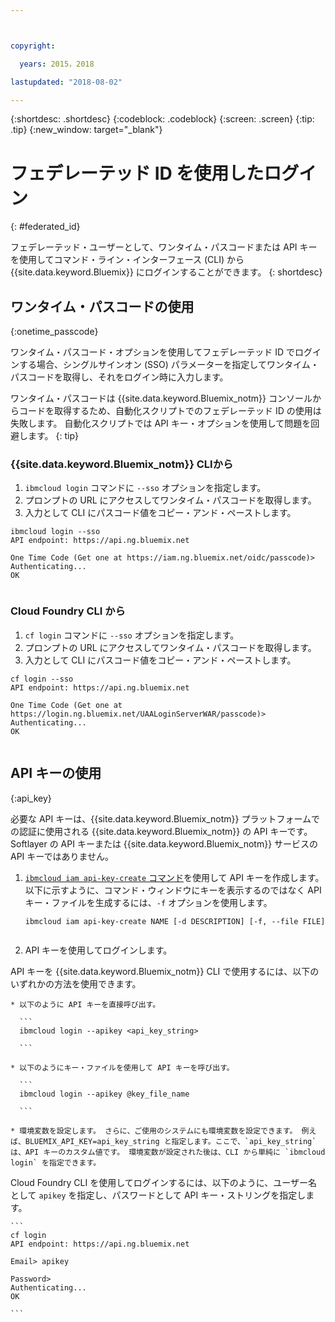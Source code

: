 ```yaml
---



copyright:

  years: 2015，2018

lastupdated: "2018-08-02"

---
```


{:shortdesc: .shortdesc}
{:codeblock: .codeblock}
{:screen: .screen}
{:tip: .tip}
{:new_window: target="_blank"}

# フェデレーテッド ID を使用したログイン
{: #federated_id}

フェデレーテッド・ユーザーとして、ワンタイム・パスコードまたは API キーを使用してコマンド・ライン・インターフェース (CLI) から {{site.data.keyword.Bluemix}} にログインすることができます。 
{: shortdesc}

## ワンタイム・パスコードの使用
{:onetime_passcode}

ワンタイム・パスコード・オプションを使用してフェデレーテッド ID でログインする場合、シングルサインオン (SSO) パラメーターを指定してワンタイム・パスコードを取得し、それをログイン時に入力します。 

ワンタイム・パスコードは {{site.data.keyword.Bluemix_notm}} コンソールからコードを取得するため、自動化スクリプトでのフェデレーテッド ID の使用は失敗します。 自動化スクリプトでは API キー・オプションを使用して問題を回避します。 
{: tip}

### {{site.data.keyword.Bluemix_notm}} CLIから
1. `ibmcloud login` コマンドに `--sso` オプションを指定します。
2. プロンプトの URL にアクセスしてワンタイム・パスコードを取得します。
3. 入力として CLI にパスコード値をコピー・アンド・ペーストします。
    
  ``` 
  ibmcloud login --sso
  API endpoint: https://api.ng.bluemix.net
      
  One Time Code (Get one at https://iam.ng.bluemix.net/oidc/passcode)> 
  Authenticating...
  OK
      
  ```
  
### Cloud Foundry CLI から
1. `cf login` コマンドに `--sso` オプションを指定します。 
2. プロンプトの URL にアクセスしてワンタイム・パスコードを取得します。 
3. 入力として CLI にパスコード値をコピー・アンド・ペーストします。 
    
  ```
  cf login --sso
  API endpoint: https://api.ng.bluemix.net
      
  One Time Code (Get one at https://login.ng.bluemix.net/UAALoginServerWAR/passcode)>
  Authenticating...
  OK
      
  ```

## API キーの使用
{:api_key}

必要な API キーは、{{site.data.keyword.Bluemix_notm}} プラットフォームでの認証に使用される {{site.data.keyword.Bluemix_notm}} の API キーです。Softlayer の API キーまたは {{site.data.keyword.Bluemix_notm}} サービスの API キーではありません。

1. [`ibmcloud iam api-key-create` コマンド](/docs/cli/reference/ibmcloud/cli_api_policy.html#ibmcloud_iam_api_key_create)を使用して API キーを作成します。 以下に示すように、コマンド・ウィンドウにキーを表示するのではなく API キー・ファイルを生成するには、`-f` オプションを使用します。

   ```
   ibmcloud iam api-key-create NAME [-d DESCRIPTION] [-f, --file FILE]
  
   ```

2. API キーを使用してログインします。 

  API キーを {{site.data.keyword.Bluemix_notm}} CLI で使用するには、以下のいずれかの方法を使用できます。
    
    * 以下のように API キーを直接呼び出す。
  
      ```
      ibmcloud login --apikey <api_key_string>
    
      ```
    
    * 以下のようにキー・ファイルを使用して API キーを呼び出す。 
  
      ```
      ibmcloud login --apikey @key_file_name
    
      ```
    
    * 環境変数を設定します。 さらに、ご使用のシステムにも環境変数を設定できます。 例えば、BLUEMIX_API_KEY=api_key_string と指定します。ここで、`api_key_string` は、API キーのカスタム値です。 環境変数が設定された後は、CLI から単純に `ibmcloud login` を指定できます。 
  
  Cloud Foundry CLI を使用してログインするには、以下のように、ユーザー名として `apikey` を指定し、パスワードとして API キー・ストリングを指定します。

    ```
    cf login
    API endpoint: https://api.ng.bluemix.net
  
    Email> apikey
  
    Password>
    Authenticating...
    OK
  
    ```
